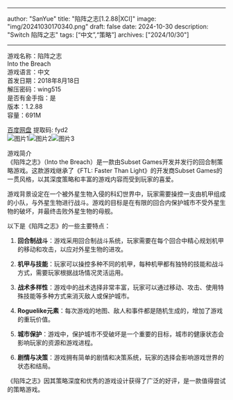 
---
author: "SanYue"
title: "陷阵之志[1.2.88|XCI]"
image: "img/20241030170340.png"
draft: false
date: 2024-10-30
description: "Switch 陷阵之志"
tags: [“中文”,“策略”]
archives: ["2024/10/30"]

---

游戏名称：陷阵之志   
Into the Breach    
游戏语言：中文  
首发日期：2018年8月18日  
解压密码：wing515  
是否有金手指：是  
版本：1.2.88   
容量：691M

[百度网盘](https://pan.baidu.com/s/1nOogpe_Pco6SZSrapzIl6A) 提取码: fyd2  
![图片1](img/e81ebbd0c4.jpg)![图片2](img/24cc3d801d.jpg)![图片3](img/01b0d2d1d84.jpg)  

游戏简介  
《陷阵之志》（Into the Breach）是一款由Subset Games开发并发行的回合制策略游戏。这款游戏继承了《FTL: Faster Than Light》的开发商Subset Games的一贯风格，以其深度策略和丰富的游戏内容而受到玩家的喜爱。

游戏背景设定在一个被外星生物入侵的科幻世界中，玩家需要操控一支由机甲组成的小队，与外星生物进行战斗。游戏的目标是在有限的回合内保护城市不受外星生物的破坏，并最终击败外星生物的母舰。

以下是《陷阵之志》的一些主要特点：

1. **回合制战斗**：游戏采用回合制战斗系统，玩家需要在每个回合中精心规划机甲的移动和攻击，以应对外星生物的进攻。

2. **机甲与技能**：玩家可以操控多种不同的机甲，每种机甲都有独特的技能和战斗方式，需要玩家根据战场情况灵活运用。

3. **战术多样性**：游戏中的战术选择非常丰富，玩家可以通过移动、攻击、使用特殊技能等多种方式来消灭敌人或保护城市。

4. **Roguelike元素**：每次游戏的地图、敌人和事件都是随机生成的，增加了游戏的重玩价值。

5. **城市保护**：游戏中，保护城市不受破坏是一个重要的目标，城市的健康状态会影响玩家的资源和游戏进程。

6. **剧情与决策**：游戏拥有简单的剧情和决策系统，玩家的选择会影响游戏世界的状态和结局。

《陷阵之志》因其策略深度和优秀的游戏设计获得了广泛的好评，是一款值得尝试的策略游戏。
